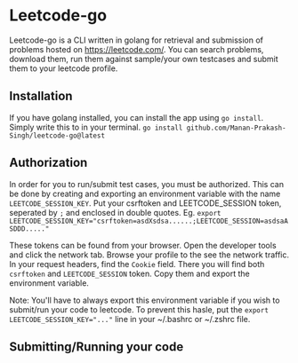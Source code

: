 # Leetcode-go

Leetcode-go is a CLI written in golang for retrieval and submission of problems hosted on https://leetcode.com/. You can search problems, download them, run them against sample/your own testcases and submit them to your leetcode profile.

## Installation 

If you have golang installed, you can install the app using ``go install``. Simply write this to in your terminal.
```go install github.com/Manan-Prakash-Singh/leetcode-go@latest```

## Authorization 

In order for you to run/submit test cases, you must be authorized. This can be done by creating and exporting an environment variable with the name ``LEETCODE_SESSION_KEY``. Put your csrftoken and LEETCODE_SESSION token, seperated by ``;`` and enclosed in double quotes. 
Eg. ``export LEETCODE_SESSION_KEY="csrftoken=asdXsdsa......;LEETCODE_SESSION=asdsaASDDD....."``

These tokens can be found from your browser. Open the developer tools and click the network tab. Browse your profile to the see the network traffic. In your request headers, find the ``Cookie`` field. There you will find both ``csrftoken`` and ``LEETCODE_SESSION`` token. Copy them and export the environment variable.

Note: You'll have to always export this environment variable if you wish to submit/run your code to leetcode. To prevent this hasle, put the ``export LEETCODE_SESSION_KEY="..."`` line in your ~/.bashrc or ~/.zshrc file.

## Submitting/Running your code


